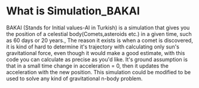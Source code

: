# What is Simulation_BAKAI
BAKAI (Stands for Initial values-AI in Turkish) is a simulation that gives you the position of a celestial body(Comets,asteroids etc.) in a given time, such as 60 days or 20 years.,
The reason it exists is when a comet is discovered, it is kind of hard to determine it's trajectory with calculating only sun's gravitational force, even though it would make a good estimate, with this code you can calculate as precise as you'd like. It's ground assumption is that in a small time change in acceleration = 0, then it updates the acceleration with the new position. 
This simulation could be modified to be used to solve any kind of gravitational n-body problem.
